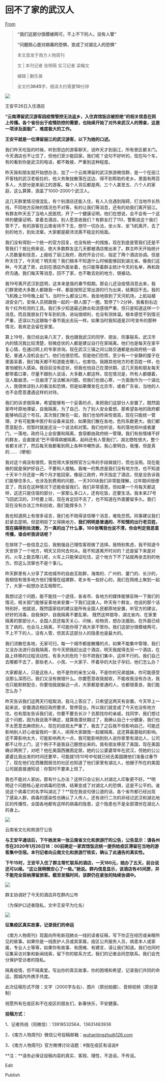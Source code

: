 # 回不了家的武汉人

[From](https://mp.weixin.qq.com/s/WEZlxPF53garYEWNBkN9HA)  

> **“我们这部分很模棱两可，不上不下的人，没有人管”**
>
> **“问题核心是对病毒的恐惧，变成了对湖北人的恐惧”**
>
> 本文首发于南方人物周刊
>
> 文 | 本刊记者 张明萌 实习记者 梁翰文
>
> 编辑 | 蒯乐昊
>
> 全文约**3645**字，细读大约需要**10**分钟

![](https://res.cloudinary.com/dqvsulqdb/image/upload/v1580995557/oyyvmai2i3bjfhsgrq3w.jpg)

王安平26日入住酒店

**“云南滞留武汉游客因疫情管控无法返乡，入住宾馆饭店被拒绝”的相关信息在网上传播。各个省份出于疫情防控的需要，也陆续开始了对外来武汉人的筛查，这是一项涉及面极广、难度极大的工作。**

**王安平就是一位滞留丽江的武汉游客，以下为她的口述。**

我们昨天吃饭的时候，听到旁边的游客聊天，说昨天才到丽江，所有景区都关门。今天酒店也不让住了，但他们至少能回家。我们呢？说句不好听的，现在叫个车，有的看到你是武汉的电话，都不敢接，严重到这种程度。

昨天我和朋友就开始想办法，加了一个云南滞留的武汉旅游微信群，是一个在丽江开客栈的武汉老板拉的，他义务聚拢散落在这边、得不到帮助的老乡。里面有两百多人，大部分是来丽江的游客。每个人背后都是两、三个人甚至五、六个人的家庭，这么算算，涵盖了1000-2000个武汉人。

这几天群里情况很混乱，有个别酒店还能入住，有人入住遇到阻碍，打当地市长热线，不同地方反映的情况也不对等，有的让我们等消息，还有的劝我们离开丽江。有群友昨天去了当地人民医院，开了一个健康证明，他们在想说，会不会有一个这样的健康证明，拿着去酒店，别人愿意收我们？有群友打了110，警察说这个我们管不了。有的游客在云南省待不下去，想尽一切办法，坐火车、坐飞机离开，去了别的地方，到处流窜。大家都是颠沛流离不稳定的局面。

我们没有得到一个统一的官方回复，也没有统一的措施，现在到底是管我们还是不管我们？按比例来说，绝大多数群友这几天都被酒店推出来了。群主昨天开始统计人员数量和信息，上报给了丽江政府，政府开会讨论，指定了两个酒店协调。但是昨天住了，今天呢？明天呢？我们根本不知道什么时候能够回到湖北省。像我们这种，今天退了房，此刻在酒店外面坐着，也只能等着群主统计今天的名单，再和政府沟通。我们每天等消息，回不了家，也不敢去别的地方，很被动。

我19号离开武汉到昆明，这本来是我的春节假期。那会儿还没疫情消息出来，我们群里绝大多数人都跟我一样，都是按照正常出游的行为出来，结果回不去。我的飞机晚上19号晚上起飞，当时什么都没公布，我坐地铁到了天河机场，上航站楼进安全门，安保人员把跟我一起的一群人围了一圈，暂停了1-2分钟，我看到右边有个红外检测的工具。我们多少知道最近肺炎和流感很严重，但只是知道这样一个消息。而且我朋友打专车到机场，进站很顺利，也没有测体温。根本感觉不到情况严重，还误以为这跟每个春节我出去玩一样。如果当时我知道是20号宣布的那种情况，我肯定会留在家里。

算上19号，我已经出来八天了，我也跟我武汉的同学、朋友、同事联系，武汉市内的情况我比较清楚，轻微症状的人都是建议自行在家隔离。他们也是每天在家平复心情，在通过网上的专家咨询。现在武汉三镇之间公路交通都是由政府统一调配，普通人没机会出门，他们也很恐慌。但是他们恐慌，至少有一个安静的屋子在里面呆着，我们每天都不知道能去哪儿，也害怕。我跟其他地方的老百姓一样，也害怕被别人感染。我目前没有症状，但我也怕自己在潜伏期，这几天我和朋友每天都带着口罩，尽量不跟别人说话，大多数人都这样。现在情况是，所有人都绷着，没人敢崩溃，一旦崩溃了没法解决问题。但我们也很心寒，一方面我作为一个湖北人，我很体谅别人的看法和恐惧，但是如果爆发在北京市，或者广东省，当地的人也不会愿意遭遇这样的对待。

我们的诉求很简单，希望能够有一个妥善的点，来把我们这部分人安置了。既然国家呼吁原地滞留，自我隔离，为了自己、为了别人安全着想，那希望各地的政府都能够响应这个号召。其次我们聚在一起，我们也怕传染性很高，现在只能统一管理，才有可能集中医疗和设备来监控，如果我们散在各地，危险系数更大。我们都愿意配合，但暂时就是还没一个说法和对策。我们也听说，有的落地郑州或者厦门，一落地，政府马上会安置和隔离，食宿都由政府统一管理。我们有些情绪不好的群友，会直接说“巴不得得病被隔离，起码还有人管我们”。湖北牺牲很大，整个省都关闭了，然后每天我都看到网上各种冷嘲热讽，我心里明白，我懂，但是真的……（哽咽）

我对这个病没有很慌，我觉得大家按照官方公布的手段做就行，慌也没用。现在能做的就是保护好自己，不要和人接触。我唯一的焦虑是我们没有地方住，也不知道十天半个月还是一两个月才能回家。像丽江政府，昨天指定了酒店，但是没告诉我们能够住多久，也涉及到费用的问题，一天300块我们非常能理解，过年期间很便宜了，而且在这种情况下还能收留我们，我们非常感恩。但如果一个月每天都这样，这还只是住宿的部分，一家那么多口人，还有吃饭，还要生活。我本来27号飞回武汉的，31号要上班，现在肯定回不去了，也不知道在外面要留多久。我们现在没有办法工作和创收，我们能撑多久？

我也知道网上有很多谣言，我们也不晓得该信哪个消息，难免恐慌。同事建议我们赶紧去昆明，但昆明拒了又得换地方。**我们明明是普通的、不知情的出行老百姓，现在搞得到处流散，万一真的出了什么事，100张嘴我也说不清，你会判定我恶意传播，谁会听我讲话呢？**

在排除了一些信息之后，我勉强自己理性客观做了选择。我特别焦虑，我不知道今天安排了一个地方，明天又将何去何从。我不知道离开时对的？还是留下来是对的。火车上能去哪儿呢，火车上只能保证吃住，这个地方下不了站就再坐去别的地方。但这么流窜也不是个事儿。

昨天群里有人分享了其他城市的自由互助群，海南的、广州的、厦门的、长沙的，我相信有很多地方他们慢慢在组建群，老乡有一些好心的，我们在网络上聚到一起了，大家一起想办法互相帮忙。

我想过这个问题，能不能找一个途径，各省市、各地方的媒体能够反映一下我们的情况，相关部门能够妥善地来安置一下我们这拨人。昨天有个群友，他说的那个话特别好，他就说，既然国家给的建议是所有全国人民都原地安置，听官方的建议，好好的消毒，自我保护，自我隔离不要乱窜。 既然这样倡导，湖北省内、在家里隔离的那部分人，全国人民还每天关心、问候，给物资，想办法援助。在外面已经生了病的，也会马上隔离，不可能你得了病大家不管你。我们这部分很模棱两可，不上不下的人，没有人管，但其实这部分人的隐患也是最大的。

我们流散在各地，无家可归，每一个城市都是散播的点，如果不能集中管理，我们又没办法进行自我隔离，你今天把我赶出这个酒店，明天我就得去另一个酒店，在路上转移的过程流动性，有多大的危险？你不把我们集中，这样不行的。我们自己去哪都不去了，那些老人、小孩、一大家子、怀着孕的大肚子孕妇，他们怎么办？

大家都是人，只是这些人，他不是你的亲生父母，不是你的兄弟姐妹，你可能感受没那么深而已。我们又没有做错什么。你要愿意收我就收，不能收我没有办法，我也只能默默配合，你要怕我就躲远一点，大家都是普通的人，也都很善良，我们能怎么办？

昨天告诉我们这两天行程取消，我马上答应了，只希望这两天有安置。今天早上一起来说，安置酒店相应政府要求，暂停营业。所以我们就变成了今天也没有地方住。也有朋友告诉我们说，你要不要去长沙？去那找你的亲戚，找同学，我们想过这个问题，因为我说我不确定，就算我潜伏期过了，我确认自己十分健康，我们也不太愿意去麻烦别人，现在的歧视太严重了，我去了之后我不但影响自己，可能还影响别人好心收留我的一家人，闹得大家跟我一起被隔离，这还算最基础的影响。还不算影响太大，可能影响再大一点，我可能影响到别人说你家里有湖北人，公司都不让你上门，这个例子不是我自己臆想出来的。我有朋友移民了美国，现在美国确诊两例了，对吧？他在美国西雅图定居，她的公公婆婆常年在武汉，但她的公公婆婆比我出发的时间还要早，可能就1月10号中旬就已经去美国跟他们准备过春节了，现在他们在西雅图居住的社区也知道了他们家里有湖北人，他嫂子所在的美国公司就直接通知说：你暂时不要来上班了。

我也不能对人家凶，那有什么办法？这样只会让别人对湖北人印象更不好。**明明这个问题核心是对病毒的恐惧，结果变成了对湖北人的恐惧，这是不公平的。谁说这个病毒它的名字叫湖北了？**现在我说句很公道的话，各个省市都已经出现了感染人群，病毒的感染性也确认了人传人，还有进行二次的非经过武汉和湖北地区的传播性，全国各地都有这样的病毒的隐患，这个隐患也不是全部潜伏在湖北人的身上。

![](https://res.cloudinary.com/dqvsulqdb/image/upload/v1580995558/khfi5r2m15gafty0krwz.jpg)

云南省文化和旅游厅公告

**与王安平通话后，下午她发来一张云南省文化和旅游厅的公告，公告显示：请各州市在2020年1月26日18：00前确定一家宾馆饭店统一提供给疫区滞留在当地的游客集中住宿。本刊记者向云南文化和旅游厅核实，确认了此通告的真实性。**

**下午15时，王安平入住了群主帮忙联系的酒店，一天180元，她办了五天，前台说还可以续。“这让我稍微安心了一些。”她说。群内信息显示，该酒店有45间房，并不能完全容纳滞留旅客。截至发稿时间，该群仍在紧张的陆续协调中。**

![](https://res.cloudinary.com/dqvsulqdb/image/upload/v1580995559/pelxdgcvahv0rnkxglag.jpg)

群主协调好了今天的酒店并在群内公布

（为保护口述者隐私，文中王安平为化名）

![](https://res.cloudinary.com/dqvsulqdb/image/upload/v1580995560/u8igxallwok5wyg8tpnd.jpg)

**征集疫区真实故事，记录我们的命运**

《南方人物周刊》现面向所有新冠肺炎一线的读者征稿，写下你正在经历或亲眼所见的故事。如果你是一线医护人员或其家属，疫区公共服务人员，病患本人或家属，专业人士等等，如果你有故事、有困难、有建言，请让我们知道。我们也同时征集采访对象和新闻线索，留下你的联系方式，我们的记者会同您联系。我们会充分保护受访者的隐私。

隔离疫情，但不隔离爱。写出你的真实故事，你的困境和希望，记录我们共同的命运，围城内外携手共度。

此次征稿形式不限：文字（2000字左右）、图片（原创拍摄）、音频视频（原创录制）

祝愿所有在疫区和不在疫区的朋友们，新春快乐，平安健康。

**投稿方式：**

1、记者热线（同微信）：13918532564、13631483936

2、《南方人物周刊》微信公号投稿邮箱：wuhantingzhu@126.com

3、《南方人物周刊》官方微博讨论话题：#我在疫区有话说#

**注：**请务必保证投稿内容的真实、客观、理性，不造谣，不传谣。

Edit

Publish

